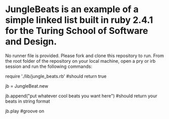 # JungleBeats is an example of a simple linked list built in ruby 2.4.1 for the Turing School of Software and Design.
No runner file is provided. Please fork and clone this repository to run. From the root folder of the repository on your local machine, open a pry or irb session and run the following commands:

require './lib/jungle_beats.rb'
#should return true

jb = JungleBeat.new

jb.append("put whatever cool beats you want here")
#should return your beats in string format

jb.play
#groove on
